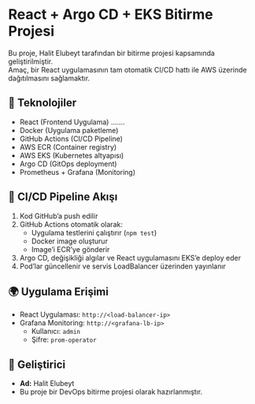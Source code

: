 # React + Argo CD + EKS Bitirme Projesi

Bu proje, Halit Elubeyt tarafından bir bitirme projesi kapsamında geliştirilmiştir.  
Amaç, bir React uygulamasının tam otomatik CI/CD hattı ile AWS üzerinde dağıtılmasını sağlamaktır.

## 🚀 Teknolojiler

- React (Frontend Uygulama) .......
- Docker (Uygulama paketleme)
- GitHub Actions (CI/CD Pipeline)
- AWS ECR (Container registry)
- AWS EKS (Kubernetes altyapısı)
- Argo CD (GitOps deployment)
- Prometheus + Grafana (Monitoring)

## 🔄 CI/CD Pipeline Akışı

1. Kod GitHub’a push edilir
2. GitHub Actions otomatik olarak:
   - Uygulama testlerini çalıştırır (`npm test`)
   - Docker image oluşturur
   - Image’i ECR’ye gönderir
3. Argo CD, değişikliği algılar ve React uygulamasını EKS’e deploy eder
4. Pod’lar güncellenir ve servis LoadBalancer üzerinden yayınlanır


## 🌍 Uygulama Erişimi

- React Uygulaması: `http://<load-balancer-ip>`
- Grafana Monitoring: `http://<grafana-lb-ip>`
  - Kullanıcı: `admin`
  - Şifre: `prom-operator`

## 👤 Geliştirici

- **Ad:** Halit Elubeyt  
- Bu proje bir DevOps bitirme projesi olarak hazırlanmıştır.

